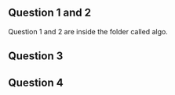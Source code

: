## Question 1 and 2
Question 1 and 2 are inside the folder called algo.

## Question 3

## Question 4
